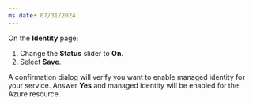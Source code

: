 ```yaml
---
ms.date: 07/31/2024
---
```

On the **Identity** page:

1. Change the **Status** slider to **On**.
1. Select **Save**.

A confirmation dialog will verify you want to enable managed identity for your service. Answer **Yes** and managed identity will be enabled for the Azure resource.
